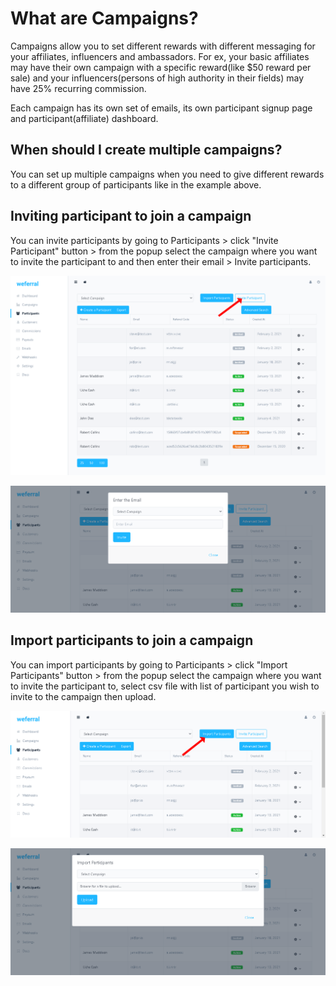 # What are Campaigns?

Campaigns allow you to set different rewards with different messaging for your affiliates, influencers and ambassadors. For ex, your basic affiliates may have their own campaign with a specific reward(like $50 reward per sale) and your influencers(persons of high authority in their fields) may have 25% recurring commission.

Each campaign has its own set of emails, its own participant signup page and participant(affiliate) dashboard.

## When should I create multiple campaigns?

You can set up multiple campaigns when you need to give different rewards to a different group of participants like in the example above.

## Inviting participant to join a campaign

You can invite participants by going to Participants > click "Invite Participant" button > from the popup select the campaign where you want to invite the participant to and then enter their email > Invite participants.

![Screenshot](./images/invite-participant1.png)

![Screenshot](./images/invite-participant2.png)

## Import participants to join a campaign

You can import participants by going to Participants > click "Import Participants" button > from the popup select the campaign where you want to invite the participant to, select csv file with list of participant you wish to invite to the campaign then upload.

![Screenshot](./images/import-participant1.png)

![Screenshot](./images/import-participant2.png)